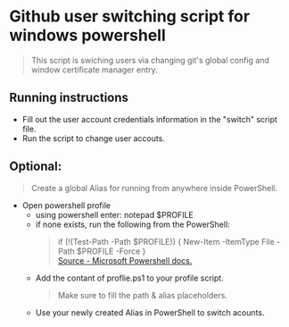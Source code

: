 # Github user switching script for windows powershell
> This script is swiching users via changing
> git's global config and window certificate manager entry.



## Running instructions
- Fill out the user account credentials information in the "switch" script file.
- Run the script to change user accouts.



## Optional: 
>Create a global Alias for running from anywhere inside PowerShell.
- Open powershell profile
  - using powershell enter: notepad $PROFILE
  - if none exists, run the following from the PowerShell:
    > if (!(Test-Path -Path $PROFILE)) { 
    New-Item -ItemType File -Path $PROFILE -Force
} <br>
  [Source - Microsoft Powershell docs.](https://docs.microsoft.com/en-us/powershell/module/microsoft.powershell.core/about/about_profiles?view=powershell-7.2)
  - Add the contant of proflie.ps1 to your profile script.
      >Make sure to fill the path & alias placeholders.
  - Use your newly created Alias in PowerShell to switch acounts.



    

    
